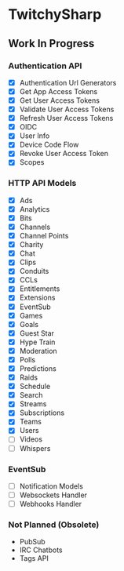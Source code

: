 # TwitchySharp

## Work In Progress

### Authentication API
- [X] Authentication Url Generators
- [X] Get App Access Tokens
- [X] Get User Access Tokens
- [X] Validate User Access Tokens
- [X] Refresh User Access Tokens
- [X] OIDC
- [X] User Info
- [X] Device Code Flow
- [X] Revoke User Access Token
- [X] Scopes

### HTTP API Models
- [X] Ads
- [X] Analytics
- [X] Bits
- [X] Channels
- [X] Channel Points
- [X] Charity
- [X] Chat
- [X] Clips
- [X] Conduits
- [X] CCLs
- [X] Entitlements
- [X] Extensions
- [X] EventSub
- [X] Games
- [X] Goals
- [X] Guest Star
- [X] Hype Train
- [X] Moderation
- [X] Polls
- [X] Predictions
- [X] Raids
- [X] Schedule
- [X] Search
- [X] Streams
- [X] Subscriptions
- [X] Teams
- [X] Users
- [ ] Videos
- [ ] Whispers

### EventSub
- [ ] Notification Models
- [ ] Websockets Handler
- [ ] Webhooks Handler

### Not Planned (Obsolete)
- PubSub
- IRC Chatbots
- Tags API